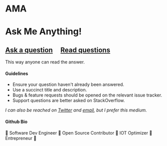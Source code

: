 # AMA
# Ask Me Anything!

## [Ask a question](https://github.com/Katheesh/ama/issues/new) &nbsp;&nbsp;&nbsp; [Read questions](https://github.com/Katheesh/ama/issues?q=is%3Aissue+is%3Aclosed)

This way anyone can read the answer.

#### Guidelines

- Ensure your question haven't already been answered.
- Use a succinct title and description.
- Bugs & feature requests should be opened on the relevant issue tracker.
- Support questions are better asked on StackOverflow.


*I can also be reached on [Twitter](https://twitter.com/ikatheesh) and [email](mailto:ikatheesh@gmail.com), but I prefer this medium.*


#### Github Bio

💢 Software Dev Engineer 
💢 Open Source Contributor
💢 IOT Optimizer
💢 Entrepreneur
💢
